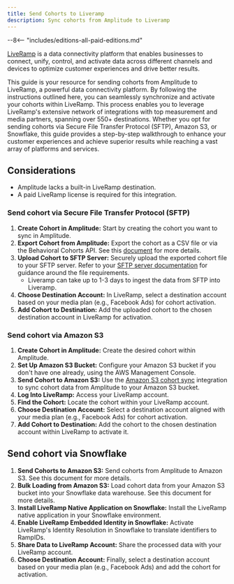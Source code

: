 ```yaml
---
title: Send Cohorts to Liveramp
description: Sync cohorts from Amplitude to Liveramp
---
```


--8<-- "includes/editions-all-paid-editions.md"

[LiveRamp](https://liveramp.com/) is a data connectivity platform that enables businesses to connect, unify, control, and activate data across different channels and devices to optimize customer experiences and drive better results.

This guide is your resource for sending cohorts from Amplitude to LiveRamp, a powerful data connectivity platform. By following the instructions outlined here, you can seamlessly synchronize and activate your cohorts within LiveRamp. This process enables you to leverage LiveRamp's extensive network of integrations with top measurement and media partners, spanning over 550+ destinations. Whether you opt for sending cohorts via Secure File Transfer Protocol (SFTP), Amazon S3, or Snowflake, this guide provides a step-by-step walkthrough to enhance your customer experiences and achieve superior results while reaching a vast array of platforms and services.

## Considerations

- Amplitude lacks a built-in LiveRamp destination.
- A paid LiveRamp license is required for this integration.


### Send cohort via Secure File Transfer Protocol (SFTP) 

1. **Create Cohort in Amplitude:** Start by creating the cohort you want to sync in Amplitude.
2. **Export Cohort from Amplitude:** Export the cohort as a CSV file or via the Behavioral Cohorts API. See this [document](https://help.amplitude.com/hc/en-us/articles/360028552471-Amplitude-Audiences-overview-Drive-conversions-with-true-one-to-one-personalization-) for more details.
3. **Upload Cohort to SFTP Server:** Securely upload the exported cohort file to your SFTP server. Refer to your [SFTP server documentation](https://docs.liveramp.com/connect/en/upload-a-file-via-liveramp-s-sftp.html) for guidance around the file requirements.
    - Liveramp can take up to 1-3 days to ingest the data from SFTP into Liveramp.
4. **Choose Destination Account:** In LiveRamp, select a destination account based on your media plan (e.g., Facebook Ads) for cohort activation.
5. **Add Cohort to Destination:** Add the uploaded cohort to the chosen destination account in LiveRamp for activation.

### Send cohort via Amazon S3

1. **Create Cohort in Amplitude:** Create the desired cohort within Amplitude.
2. **Set Up Amazon S3 Bucket:** Configure your Amazon S3 bucket if you don't have one already, using the AWS Management Console.
3. **Send Cohort to Amazon S3:** Use the [Amazon S3 cohort sync](https://www.docs.developers.amplitude.com/data/destinations/amazon-s3-cohort/) integration to sync cohort data from Amplitude to your Amazon S3 bucket.
4. **Log Into LiveRamp:** Access your LiveRamp account.
5. **Find the Cohort:** Locate the cohort within your LiveRamp account.
6. **Choose Destination Account:** Select a destination account aligned with your media plan (e.g., Facebook Ads) for cohort activation.
7. **Add Cohort to Destination:** Add the cohort to the chosen destination account within LiveRamp to activate it.

## Send cohort via Snowflake

1. **Send Cohorts to Amazon S3:** Send cohorts from Amplitude to Amazon S3. See this document for more details.
2. **Bulk Loading from Amazon S3:** Load cohort data from your Amazon S3 bucket into your Snowflake data warehouse. See this document for more details.
3. **Install LiveRamp Native Application on Snowflake:** Install the LiveRamp native application in your Snowflake environment.
4. **Enable LiveRamp Embedded Identity in Snowflake:** Activate LiveRamp's Identity Resolution in Snowflake to translate identifiers to RampIDs.
5. **Share Data to LiveRamp Account:** Share the processed data with your LiveRamp account.
6. **Choose Destination Account:** Finally, select a destination account based on your media plan (e.g., Facebook Ads) and add the cohort for activation.
